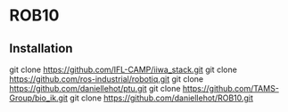 # ROB10
## Installation
git clone https://github.com/IFL-CAMP/iiwa_stack.git
git clone https://github.com/ros-industrial/robotiq.git
git clone https://github.com/daniellehot/ptu.git
git clone https://github.com/TAMS-Group/bio_ik.git
git clone https://github.com/daniellehot/ROB10.git
